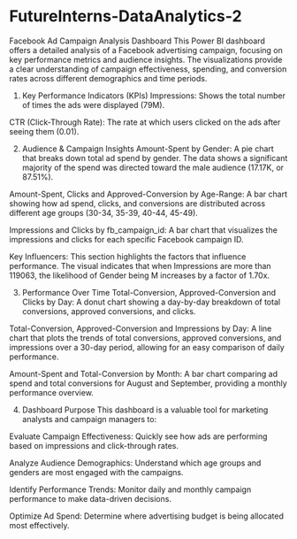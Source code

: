 # FutureInterns-DataAnalytics-2
Facebook Ad Campaign Analysis Dashboard
This Power BI dashboard offers a detailed analysis of a Facebook advertising campaign, focusing on key performance metrics and audience insights. The visualizations provide a clear understanding of campaign effectiveness, spending, and conversion rates across different demographics and time periods.

1. Key Performance Indicators (KPIs)
Impressions: Shows the total number of times the ads were displayed (79M).

CTR (Click-Through Rate): The rate at which users clicked on the ads after seeing them (0.01).

2. Audience & Campaign Insights
Amount-Spent by Gender: A pie chart that breaks down total ad spend by gender. The data shows a significant majority of the spend was directed toward the male audience (17.17K, or 87.51%).

Amount-Spent, Clicks and Approved-Conversion by Age-Range: A bar chart showing how ad spend, clicks, and conversions are distributed across different age groups (30-34, 35-39, 40-44, 45-49).

Impressions and Clicks by fb_campaign_id: A bar chart that visualizes the impressions and clicks for each specific Facebook campaign ID.

Key Influencers: This section highlights the factors that influence performance. The visual indicates that when Impressions are more than 119063, the likelihood of Gender being M increases by a factor of 1.70x.

3. Performance Over Time
Total-Conversion, Approved-Conversion and Clicks by Day: A donut chart showing a day-by-day breakdown of total conversions, approved conversions, and clicks.

Total-Conversion, Approved-Conversion and Impressions by Day: A line chart that plots the trends of total conversions, approved conversions, and impressions over a 30-day period, allowing for an easy comparison of daily performance.

Amount-Spent and Total-Conversion by Month: A bar chart comparing ad spend and total conversions for August and September, providing a monthly performance overview.

4. Dashboard Purpose
This dashboard is a valuable tool for marketing analysts and campaign managers to:

Evaluate Campaign Effectiveness: Quickly see how ads are performing based on impressions and click-through rates.

Analyze Audience Demographics: Understand which age groups and genders are most engaged with the campaigns.

Identify Performance Trends: Monitor daily and monthly campaign performance to make data-driven decisions.

Optimize Ad Spend: Determine where advertising budget is being allocated most effectively.
